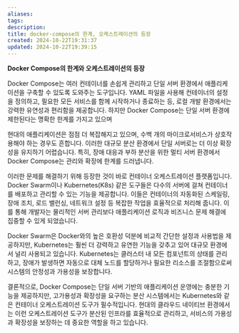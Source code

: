 ```yaml
---
aliases: 
tags: 
description:
title: docker-compose의 한계, 오케스트레이션의 등장
created: 2024-10-22T19:31:37
updated: 2024-10-22T19:39:15
---
```

**Docker Compose의 한계와 오케스트레이션의 등장**

Docker Compose는 여러 컨테이너를 손쉽게 관리하고 단일 서버 환경에서 애플리케이션을 구축할 수 있도록 도와주는 도구입니다. YAML 파일을 사용해 컨테이너의 설정을 정의하고, 필요한 모든 서비스를 함께 시작하거나 종료하는 등, 로컬 개발 환경에서는 강력한 유연성과 편리함을 제공합니다. 하지만 Docker Compose는 단일 서버 환경에 제한된다는 명확한 한계를 가지고 있으며

현대의 애플리케이션은 점점 더 복잡해지고 있으며, 수백 개의 마이크로서비스가 상호작용해야 하는 경우도 흔합니다. 이러한 대규모 분산 환경에서 단일 서버로는 더 이상 확장성을 유지하기 어렵습니다. 특히, 장애 대응과 부하 분산을 위한 멀티 서버 환경에서 Docker Compose는 관리와 확장에 한계를 드러냅니다.

이러한 문제를 해결하기 위해 등장한 것이 바로 컨테이너 오케스트레이션 플랫폼입니다. Docker Swarm이나 Kubernetes(K8s) 같은 도구들은 다수의 서버에 걸쳐 컨테이너를 배포하고 관리할 수 있는 기능을 제공합니다. 이들은 컨테이너의 자동화된 스케일링, 장애 조치, 로드 밸런싱, 네트워크 설정 등 복잡한 작업을 효율적으로 처리해 줍니다. 이를 통해 개발자는 물리적인 서버 관리보다 애플리케이션 로직과 비즈니스 문제 해결에 집중할 수 있게 되었습니다.

Docker Swarm은 Docker와의 높은 호환성 덕분에 비교적 간단한 설정과 사용법을 제공하지만, Kubernetes는 훨씬 더 강력하고 유연한 기능을 갖추고 있어 대규모 환경에서 널리 사용되고 있습니다. Kubernetes는 클러스터 내 모든 컴포넌트의 상태를 관리하고, 장애가 발생하면 자동으로 대체 노드를 할당하거나 필요한 리소스를 조절함으로써 시스템의 안정성과 가용성을 보장합니다.

결론적으로, Docker Compose는 단일 서버 기반의 애플리케이션 운영에는 충분한 기능을 제공하지만, 고가용성과 확장성을 요구하는 분산 시스템에서는 Kubernetes와 같은 컨테이너 오케스트레이션 도구가 필수적입니다. 현대의 클라우드 네이티브 환경에서는 이런 오케스트레이션 도구가 분산된 인프라를 효율적으로 관리하고, 서비스의 가용성과 확장성을 보장하는 데 중요한 역할을 하고 있습니다.
